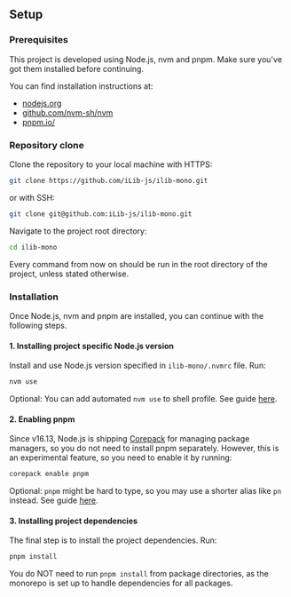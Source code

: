 ## Setup
### Prerequisites
This project is developed using Node.js, nvm and pnpm.
Make sure you've got them installed before continuing.

You can find installation instructions at:
- [nodejs.org](https://nodejs.org/)
- [github.com/nvm-sh/nvm](https://github.com/nvm-sh/nvm)
- [pnpm.io/](https://pnpm.io/)


### Repository clone
Clone the repository to your local machine with HTTPS:
```bash
git clone https://github.com/iLib-js/ilib-mono.git
```
or with SSH:
```bash
git clone git@github.com:iLib-js/ilib-mono.git
````

Navigate to the project root directory:
```bash
cd ilib-mono
```
Every command from now on should be run in the root directory of the project, unless stated otherwise.


### Installation
Once Node.js, nvm and pnpm are installed, you can continue with the following steps.

#### 1. Installing project specific Node.js version
Install and use Node.js version specified in `ilib-mono/.nvmrc` file.
Run:
```bash
nvm use
```

Optional: You can add automated `nvm use` to shell profile. See guide [here](https://github.com/nvm-sh/nvm?tab=readme-ov-file#zsh).

#### 2. Enabling pnpm
Since v16.13, Node.js is shipping [Corepack](https://nodejs.org/api/corepack.html) for managing package managers, so you do not need to install pnpm separately.
However, this is an experimental feature, so you need to enable it by running:
```bash
corepack enable pnpm
```

Optional: `pnpm` might be hard to type, so you may use a shorter alias like `pn` instead. See guide [here](https://pnpm.io/installation#using-a-shorter-alias).

#### 3. Installing project dependencies
The final step is to install the project dependencies. Run:
```bash
pnpm install
```
You do NOT need to run `pnpm install` from package directories, as the monorepo is set up to handle dependencies for all packages.

